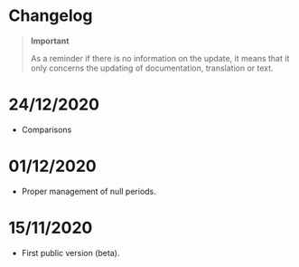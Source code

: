 # Changelog 

>**Important**
>
>As a reminder if there is no information on the update, it means that it only concerns the updating of documentation, translation or text.

# 24/12/2020
- Comparisons

# 01/12/2020
- Proper management of null periods.

# 15/11/2020
- First public version (beta).
